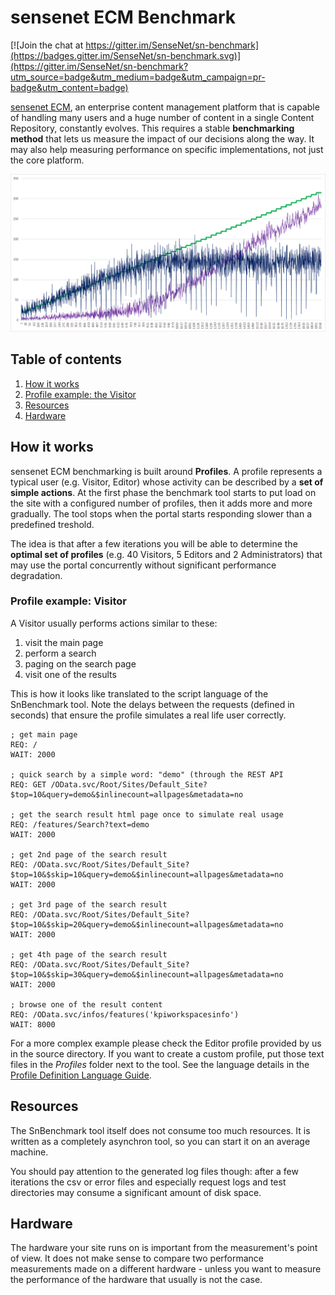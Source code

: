 # sensenet ECM Benchmark
[![Join the chat at https://gitter.im/SenseNet/sn-benchmark](https://badges.gitter.im/SenseNet/sn-benchmark.svg)](https://gitter.im/SenseNet/sn-benchmark?utm_source=badge&utm_medium=badge&utm_campaign=pr-badge&utm_content=badge)

[sensenet ECM](http://sensenet.com), an enterprise content management platform that is capable of handling many users and a huge number of content in a single Content Repository, constantly evolves. This requires a stable **benchmarking method** that lets us measure the impact of our decisions along the way. It may also help measuring performance on specific implementations, not just the core platform.

![alt text](docs\images\1-evaluation.png "performance ladder")

## Table of contents
1. [How it works](#HowItWorks)
7. [Profile example: the Visitor](#ProfileExampleTheVisitor)
9. [Resources](#Resources)
10. [Hardware](#Hardware)

## How it works
<a name="HowItWorks"></a>

sensenet ECM benchmarking is built around **Profiles**. A profile represents a typical user (e.g. Visitor, Editor) whose activity can be described by a **set of simple actions**. At the first phase the benchmark tool starts to put load on the site with a configured number of profiles, then it adds more and more gradually. The tool stops when the portal starts responding slower than a predefined treshold.

The idea is that after a few iterations you will be able to determine the **optimal set of profiles** (e.g. 40 Visitors, 5 Editors and 2 Administrators) that may use the portal concurrently without significant performance degradation.

### Profile example: Visitor

<a name="ProfileExampleTheVisitor"></a>
A Visitor usually performs actions similar to these:
1. visit the main page
2. perform a search
3. paging on the search page
4. visit one of the results

This is how it looks like translated to the script language of the SnBenchmark tool. Note the delays between the requests (defined in seconds) that ensure the profile simulates a real life user correctly.

```text
; get main page
REQ: /
WAIT: 2000

; quick search by a simple word: "demo" (through the REST API
REQ: GET /OData.svc/Root/Sites/Default_Site?$top=10&query=demo&$inlinecount=allpages&metadata=no

; get the search result html page once to simulate real usage
REQ: /features/Search?text=demo
WAIT: 2000

; get 2nd page of the search result
REQ: /OData.svc/Root/Sites/Default_Site?$top=10&$skip=10&query=demo&$inlinecount=allpages&metadata=no
WAIT: 2000

; get 3rd page of the search result
REQ: /OData.svc/Root/Sites/Default_Site?$top=10&$skip=20&query=demo&$inlinecount=allpages&metadata=no
WAIT: 2000

; get 4th page of the search result
REQ: /OData.svc/Root/Sites/Default_Site?$top=10&$skip=30&query=demo&$inlinecount=allpages&metadata=no
WAIT: 2000

; browse one of the result content
REQ: /OData.svc/infos/features('kpiworkspacesinfo')
WAIT: 8000
```

For a more complex example please check the Editor profile provided by us in the source directory. If you want to create a custom profile, put those text files in the *Profiles* folder next to the tool. See the language details in the [Profile Definition Language Guide](/docs/profile-definition-language.md).

## Resources
<a name="Resources"></a>
The SnBenchmark tool itself does not consume too much resources. It is written as a completely asynchron tool, so you can start it on an average machine.

You should pay attention to the generated log files though: after a few iterations the csv or error files and especially request logs and test directories may consume a significant amount of disk space.

## Hardware
<a name="Hardware"></a>
The hardware your site runs on is important from the measurement's point of view. It does not make sense to compare two performance measurements made on a different hardware - unless you want to measure the performance of the hardware that usually is not the case.
